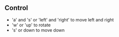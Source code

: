 
## Control
+ 'a' and 's' or 'left' and 'right' to move left and right
+ 'w' or 'up' to rotate
+ 's' or down to move down
